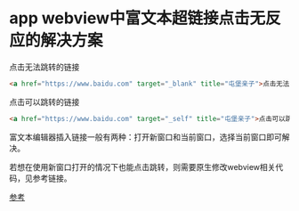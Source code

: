 # app webview中富文本超链接点击无反应的解决方案

点击无法跳转的链接
```html
<a href="https://www.baidu.com" target="_blank" title="屯堡亲子">点击无法跳转的链接</a>
```

点击可以跳转的链接
```html
<a href="https://www.baidu.com" target="_self" title="屯堡亲子">点击可以跳转的链接</a>
```

富文本编辑器插入链接一般有两种：打开新窗口和当前窗口，选择当前窗口即可解决。

若想在使用新窗口打开的情况下也能点击跳转，则需要原生修改webview相关代码，见参考链接。

[参考](https://www.jianshu.com/p/05103d25f514)